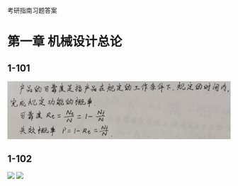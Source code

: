 考研指南习题答案
# 第一章 机械设计总论
## 1-101
<img src='https://github.com/adagio-summer-wind/machinery/blob/main/%E8%80%83%E7%A0%94%E6%8C%87%E5%8D%97%E4%B9%A0%E9%A2%98/%E7%AC%AC%E4%B8%80%E7%AB%A0%20%E6%9C%BA%E6%A2%B0%E8%AE%BE%E8%AE%A1%E6%80%BB%E8%AE%BA/pictures/1-101.jpg'>

## 1-102
<img src='https://github.com/adagio-summer-wind/machinery/blob/main/%E8%80%83%E7%A0%94%E6%8C%87%E5%8D%97%E4%B9%A0%E9%A2%98/%E7%AC%AC%E4%B8%80%E7%AB%A0%20%E6%9C%BA%E6%A2%B0%E8%AE%BE%E8%AE%A1%E6%80%BB%E8%AE%BA/pictures/1-102-2.jpg'>
<img src='https://github.com/adagio-summer-wind/machinery/blob/main/%E8%80%83%E7%A0%94%E6%8C%87%E5%8D%97%E4%B9%A0%E9%A2%98/%E7%AC%AC%E4%B8%80%E7%AB%A0%20%E6%9C%BA%E6%A2%B0%E8%AE%BE%E8%AE%A1%E6%80%BB%E8%AE%BA/pictures/1-102-1.jpg'>
